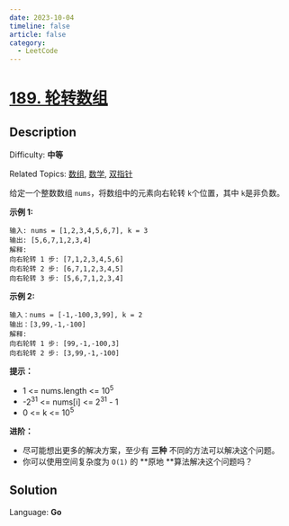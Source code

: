 ```yaml
---
date: 2023-10-04
timeline: false
article: false
category:
  - LeetCode
---
```


# [189\. 轮转数组](https://leetcode.cn/problems/rotate-array/)

## Description

Difficulty: **中等**

Related Topics: [数组](https://leetcode.cn/tag/https://leetcode.cn/tag/array//), [数学](https://leetcode.cn/tag/https://leetcode.cn/tag/math//), [双指针](https://leetcode.cn/tag/https://leetcode.cn/tag/two-pointers//)


给定一个整数数组 `nums`，将数组中的元素向右轮转 `k`个位置，其中 `k`是非负数。

**示例 1:**

```
输入: nums = [1,2,3,4,5,6,7], k = 3
输出: [5,6,7,1,2,3,4]
解释:
向右轮转 1 步: [7,1,2,3,4,5,6]
向右轮转 2 步: [6,7,1,2,3,4,5]
向右轮转 3 步: [5,6,7,1,2,3,4]
```

**示例 2:**

```
输入：nums = [-1,-100,3,99], k = 2
输出：[3,99,-1,-100]
解释:
向右轮转 1 步: [99,-1,-100,3]
向右轮转 2 步: [3,99,-1,-100]
```

**提示：**

*   1 <= nums.length <= 10<sup>5</sup>
*   -2<sup>31</sup> <= nums[i] <= 2<sup>31</sup> - 1
*   0 <= k <= 10<sup>5</sup>

**进阶：**

*   尽可能想出更多的解决方案，至少有 **三种** 不同的方法可以解决这个问题。
*   你可以使用空间复杂度为 `O(1)` 的 **原地 **算法解决这个问题吗？


## Solution

Language: **Go**


